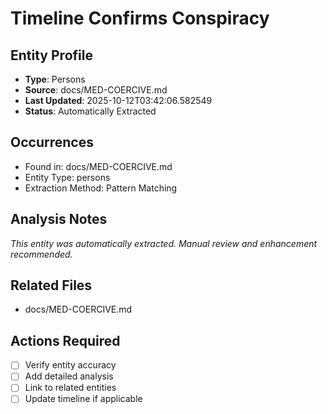 # Timeline Confirms Conspiracy

## Entity Profile
- **Type**: Persons
- **Source**: docs/MED-COERCIVE.md
- **Last Updated**: 2025-10-12T03:42:06.582549
- **Status**: Automatically Extracted

## Occurrences
- Found in: docs/MED-COERCIVE.md
- Entity Type: persons
- Extraction Method: Pattern Matching

## Analysis Notes
*This entity was automatically extracted. Manual review and enhancement recommended.*

## Related Files
- docs/MED-COERCIVE.md

## Actions Required
- [ ] Verify entity accuracy
- [ ] Add detailed analysis
- [ ] Link to related entities
- [ ] Update timeline if applicable
